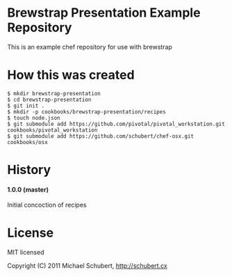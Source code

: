 # Brewstrap Presentation Example Repository

This is an example chef repository for use with brewstrap

# How this was created

    $ mkdir brewstrap-presentation
    $ cd brewstrap-presentation
    $ git init .
    $ mkdir -p cookbooks/brewstrap-presentation/recipes
    $ touch node.json
    $ git submodule add https://github.com/pivotal/pivotal_workstation.git cookbooks/pivotal_workstation
    $ git submodule add https://github.com/schubert/chef-osx.git cookbooks/osx
    
# History

#### 1.0.0 (master)

Initial concoction of recipes

# License

MIT licensed

Copyright (C) 2011 Michael Schubert, http://schubert.cx